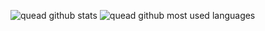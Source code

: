 ![quead github stats](https://github-readme-stats.vercel.app/api?username=quead)
![quead github most used languages](https://github-readme-stats.vercel.app/api/top-langs/?username=quead&layout=compact)

<!--
**quead/quead** is a ✨ _special_ ✨ repository because its `README.md` (this file) appears on your GitHub profile.

Here are some ideas to get you started:

- 🔭 I’m currently working on ...
- 🌱 I’m currently learning ...
- 👯 I’m looking to collaborate on ...
- 🤔 I’m looking for help with ...
- 💬 Ask me about ...
- 📫 How to reach me: ...
- 😄 Pronouns: ...
- ⚡ Fun fact: ...
-->
